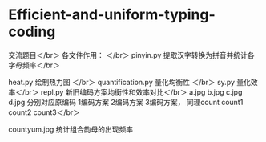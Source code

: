 # Efficient-and-uniform-typing-coding
交流题目＜/br＞
各文件作用：
＜/br＞
pinyin.py  提取汉字转换为拼音并统计各字母频率＜/br＞

heat.py 绘制热力图
＜/br＞
quantification.py 量化均衡性
＜/br＞
sy.py 量化效率＜/br＞
repl.py 新旧编码方案均衡性和效率对比＜/br＞
a.jpg b.jpg c.jpg d.jpg 分别对应原编码 1编码方案 2编码方案 3编码方案，
同理count count1 count2 count3＜/br＞

countyum.jpg 统计组合韵母的出现频率


